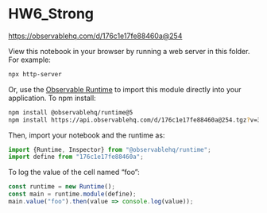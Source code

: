# HW6_Strong

https://observablehq.com/d/176c1e17fe88460a@254

View this notebook in your browser by running a web server in this folder. For
example:

~~~sh
npx http-server
~~~

Or, use the [Observable Runtime](https://github.com/observablehq/runtime) to
import this module directly into your application. To npm install:

~~~sh
npm install @observablehq/runtime@5
npm install https://api.observablehq.com/d/176c1e17fe88460a@254.tgz?v=3
~~~

Then, import your notebook and the runtime as:

~~~js
import {Runtime, Inspector} from "@observablehq/runtime";
import define from "176c1e17fe88460a";
~~~

To log the value of the cell named “foo”:

~~~js
const runtime = new Runtime();
const main = runtime.module(define);
main.value("foo").then(value => console.log(value));
~~~
